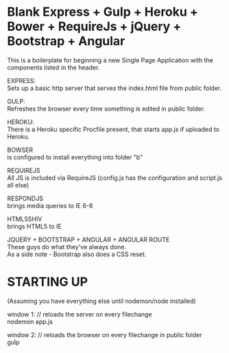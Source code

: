 Blank Express + Gulp + Heroku + Bower + RequireJs + jQuery + Bootstrap + Angular
===================

This is a boilerplate for beginning a new Single Page Application with the components listed in the header.  


EXPRESS:  
Sets up a basic http server that serves the index.html file from public folder.  

GULP:  
Refreshes the browser every time something is edited in public folder.  

HEROKU:  
There is a Heroku specific Procfile present, that starts app.js if uploaded to Heroku.  

BOWSER  
is configured to install everything into folder "b"  

REQUIREJS  
All JS is included via RequireJS (config.js has the configuration and script.js all else)  

RESPONDJS  
brings media queries to IE 6-8  

HTML5SHIV  
brings HTML5 to IE  

JQUERY + BOOTSTRAP + ANGULAR + ANGULAR ROUTE  
These guys do what they've always done.  
As a side note - Bootstrap also does a CSS reset.  


STARTING UP  
===================  

(Assuming you have everything else until nodemon/node installed)  

window 1: // reloads the server on every filechange  
nodemon app.js  

window 2: // reloads the browser on every filechange in public folder  
gulp  
